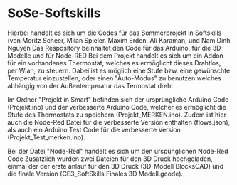 # SoSe-Softskills
Hierbei handelt es sich um die Codes für das Sommerprojekt in Softskills (von Moritz Scheer, Milan Spieler, Maxim Erden, Ali Karaman, und Nam Dinh Nguyen
Das Respository beinhaltet den Code für das Arduino, für die 3D-Modelle und für Node-RED
Bei dem Projekt handelt es sich um ein Addon für ein vorhandenes Thermostat, welches es ermöglicht dieses Drahtlos, per Wlan, zu steuern. Dabei ist es möglich eine Stufe bzw. eine gewünschte Temperatur einzustellen, oder einen "Auto-Modus" zu benutzen welches abhängig von der Außentemperatur das Termostat dreht.

Im Ordner "Projekt in Smart" befinden sich der ursprüngliche Arduino Code (Projekt.ino) und der verbesserte Arduino Code, welcher es ermöglicht die Stufe des Thermostats zu speichern (Projekt_MERKEN.ino). Zudem ist hier auch die Node-Red Datei für die verbesserte Version enthalten (flows.json), als auch ein Arduino Test Code für die verbesserte Version (Projekt_Test_merken.ino).

Bei der Datei "Node-Red" handelt es sich um den urspünglichen Node-Red Code
Zusätzlich wurden zwei Dateien für den 3D Druck hochgeladen, einmal der der erste anlauf für den 3D Druck (3D-Modell BlocksCAD) und die finale Version (CE3_SoftSkills Finales 3D Modell.gcode).
